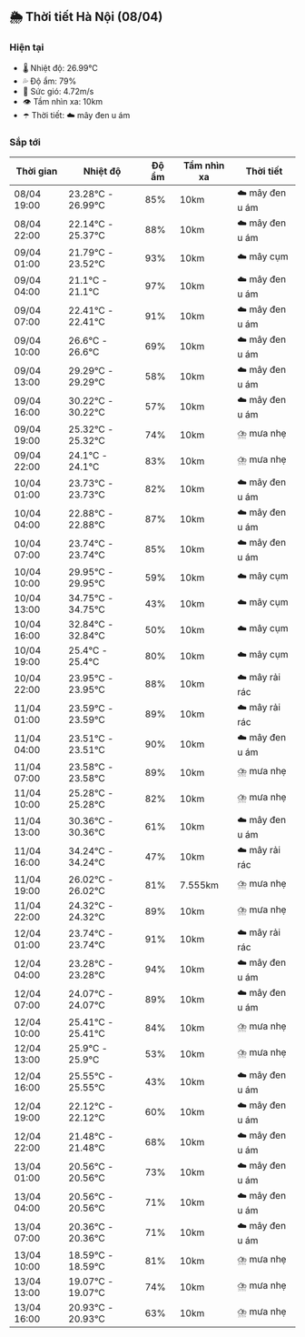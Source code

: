 ## 🌦️ Thời tiết Hà Nội (08/04)

### Hiện tại

- 🌡️ Nhiệt độ: 26.99℃
- 💦 Độ ẩm: 79%
- 💨 Sức gió: 4.72m/s
- 👁️ Tầm nhìn xa: 10km
- ☂️ Thời tiết: ☁️ mây đen u ám

### Sắp tới

| Thời gian | Nhiệt độ | Độ ẩm | Tầm nhìn xa | Thời tiết |
| --- | --- | --- | --- | --- |
| 08/04 19:00 | 23.28℃ - 26.99℃ | 85% | 10km | ☁️ mây đen u ám |
| 08/04 22:00 | 22.14℃ - 25.37℃ | 88% | 10km | ☁️ mây đen u ám |
| 09/04 01:00 | 21.79℃ - 23.52℃ | 93% | 10km | ☁️ mây cụm |
| 09/04 04:00 | 21.1℃ - 21.1℃ | 97% | 10km | ☁️ mây đen u ám |
| 09/04 07:00 | 22.41℃ - 22.41℃ | 91% | 10km | ☁️ mây đen u ám |
| 09/04 10:00 | 26.6℃ - 26.6℃ | 69% | 10km | ☁️ mây đen u ám |
| 09/04 13:00 | 29.29℃ - 29.29℃ | 58% | 10km | ☁️ mây đen u ám |
| 09/04 16:00 | 30.22℃ - 30.22℃ | 57% | 10km | ☁️ mây đen u ám |
| 09/04 19:00 | 25.32℃ - 25.32℃ | 74% | 10km | ⛈️ mưa nhẹ |
| 09/04 22:00 | 24.1℃ - 24.1℃ | 83% | 10km | ⛈️ mưa nhẹ |
| 10/04 01:00 | 23.73℃ - 23.73℃ | 82% | 10km | ☁️ mây đen u ám |
| 10/04 04:00 | 22.88℃ - 22.88℃ | 87% | 10km | ☁️ mây đen u ám |
| 10/04 07:00 | 23.74℃ - 23.74℃ | 85% | 10km | ☁️ mây đen u ám |
| 10/04 10:00 | 29.95℃ - 29.95℃ | 59% | 10km | ☁️ mây cụm |
| 10/04 13:00 | 34.75℃ - 34.75℃ | 43% | 10km | ☁️ mây cụm |
| 10/04 16:00 | 32.84℃ - 32.84℃ | 50% | 10km | ☁️ mây cụm |
| 10/04 19:00 | 25.4℃ - 25.4℃ | 80% | 10km | ☁️ mây cụm |
| 10/04 22:00 | 23.95℃ - 23.95℃ | 88% | 10km | ☁️ mây rải rác |
| 11/04 01:00 | 23.59℃ - 23.59℃ | 89% | 10km | ☁️ mây rải rác |
| 11/04 04:00 | 23.51℃ - 23.51℃ | 90% | 10km | ☁️ mây đen u ám |
| 11/04 07:00 | 23.58℃ - 23.58℃ | 89% | 10km | ⛈️ mưa nhẹ |
| 11/04 10:00 | 25.28℃ - 25.28℃ | 82% | 10km | ⛈️ mưa nhẹ |
| 11/04 13:00 | 30.36℃ - 30.36℃ | 61% | 10km | ☁️ mây đen u ám |
| 11/04 16:00 | 34.24℃ - 34.24℃ | 47% | 10km | ☁️ mây rải rác |
| 11/04 19:00 | 26.02℃ - 26.02℃ | 81% | 7.555km | ⛈️ mưa nhẹ |
| 11/04 22:00 | 24.32℃ - 24.32℃ | 89% | 10km | ⛈️ mưa nhẹ |
| 12/04 01:00 | 23.74℃ - 23.74℃ | 91% | 10km | ☁️ mây rải rác |
| 12/04 04:00 | 23.28℃ - 23.28℃ | 94% | 10km | ☁️ mây đen u ám |
| 12/04 07:00 | 24.07℃ - 24.07℃ | 89% | 10km | ☁️ mây đen u ám |
| 12/04 10:00 | 25.41℃ - 25.41℃ | 84% | 10km | ⛈️ mưa nhẹ |
| 12/04 13:00 | 25.9℃ - 25.9℃ | 53% | 10km | ⛈️ mưa nhẹ |
| 12/04 16:00 | 25.55℃ - 25.55℃ | 43% | 10km | ☁️ mây đen u ám |
| 12/04 19:00 | 22.12℃ - 22.12℃ | 60% | 10km | ☁️ mây đen u ám |
| 12/04 22:00 | 21.48℃ - 21.48℃ | 68% | 10km | ☁️ mây đen u ám |
| 13/04 01:00 | 20.56℃ - 20.56℃ | 73% | 10km | ☁️ mây đen u ám |
| 13/04 04:00 | 20.56℃ - 20.56℃ | 71% | 10km | ☁️ mây đen u ám |
| 13/04 07:00 | 20.36℃ - 20.36℃ | 71% | 10km | ☁️ mây đen u ám |
| 13/04 10:00 | 18.59℃ - 18.59℃ | 81% | 10km | ⛈️ mưa nhẹ |
| 13/04 13:00 | 19.07℃ - 19.07℃ | 74% | 10km | ⛈️ mưa nhẹ |
| 13/04 16:00 | 20.93℃ - 20.93℃ | 63% | 10km | ⛈️ mưa nhẹ |
